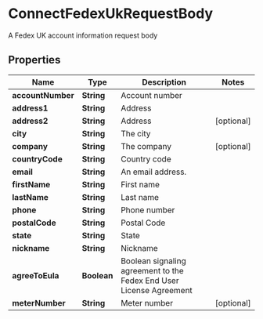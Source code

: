 

# ConnectFedexUkRequestBody

A Fedex UK account information request body

## Properties

| Name | Type | Description | Notes |
|------------ | ------------- | ------------- | -------------|
|**accountNumber** | **String** | Account number |  |
|**address1** | **String** | Address |  |
|**address2** | **String** | Address |  [optional] |
|**city** | **String** | The city |  |
|**company** | **String** | The company |  [optional] |
|**countryCode** | **String** | Country code |  |
|**email** | **String** | An email address. |  |
|**firstName** | **String** | First name |  |
|**lastName** | **String** | Last name |  |
|**phone** | **String** | Phone number |  |
|**postalCode** | **String** | Postal Code |  |
|**state** | **String** | State |  |
|**nickname** | **String** | Nickname |  |
|**agreeToEula** | **Boolean** | Boolean signaling agreement to the Fedex End User License Agreement |  |
|**meterNumber** | **String** | Meter number |  [optional] |



